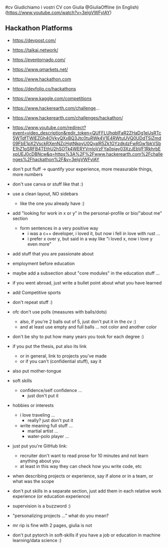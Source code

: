 #cv
Giudichiamo i vostri CV con Giulia ‪@GiuliaOffline‬ (in English) (https://www.youtube.com/watch?v=3elgVWFylAY)

## Hackathon Platforms
- https://devpost.com/
- https://taikai.network/
- https://eventornado.com/
- https://www.qmarkets.net/
- https://www.hackathon.com
- https://devfolio.co/hackathons
- https://www.kaggle.com/competitions
- https://www.hackerearth.com/challenge...
- https://www.hackerearth.com/challenges/hackathon/
- https://www.youtube.com/redirect?event=video_description&redir_token=QUFFLUhqblFaR2ZHaDg1elJsRTc5WTdfTWlEZGh4OVkyQXxBQ3Jtc0tuRWk4V1E4RWtuUVQ0UDdTSjZmd09FbE1pX2VsckRXenNZcHgtNkpyU0QyalR5Zk1GYzdkdzFwRGw1bkVSbE1hZ1pSRFB4TEthU2hSOTk4WERYVmloVzFYa0pjay03XzJEbVF1RkhrbExpUEJ0cDBNcw&q=https%3A%2F%2Fwww.hackerearth.com%2Fchallenges%2Fhackathon%2F&v=3elgVWFylAY

- don't put fluff -> quantify your experience, more measurable things, more numbers
- don't use canva or stuff like that :)
- use a clean layout, NO sidebars 
	- like the one you already have :)
- add "looking for work in x or y" in the personal-profile or bio/"about me" section
	- form sentences in a very positive way
		- i was a c++ developer, i loved it, but now i fell in love with rust ...
		- i prefer x over y, but said in a way like "i loved x, now i love y even more"
- add stuff that you are passionate about
- employment before education
- maybe add a subsection about "core modules" in the education stuff ...
- if you went abroad, just write a bullet point about what you have learned
- add Competitive sports
- don't repeat stuff :)
- ofc don't use polls (measures with balls/dots)
	- also, if you're 2 balls out of 5, just don't put it in the cv :)
	- and at least use empty and full balls ... not color and another color
- don't be shy to put how many years you took for each degree :)
- if you put the thesis, put also its link
	- or in general, link to projects you've made
	- or if you can't (confidential stuff), say it
- also put mother-tongue
- soft skills
	- confidence/self confidence ...
		- just don't put it
- hobbies or interests
	- i love traveling ...
		- really? just don't put it
	- write meaning full stuff ...
		- martial artist ... 
		- water-polo player ...
- just put you're GitHub link:
	- recruiter don't want to read prose for 10 minutes and not learn anything about you
	- at least in this way they can check how you write code, etc
- when describing projects or experience, say if alone or in a team, or what was the scope
- don't put skills in a separate section, just add them in each relative work experience (or education experience)
- supervision is a buzzword :)
- "personalizing projects ..." what do you mean?
- mr rip is fine with 2 pages, giulia is not
- don't put pytorch in soft-skills if you have a job or education in machine learning/data science :)